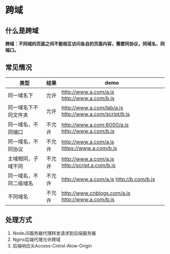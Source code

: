# 跨域 

## 什么是跨域

**跨域：不同域的页面之间不能相互访问各自的页面内容，需要同协议，同域名，同端口。**

## 常见情况
| 类型 | 结果 | demo |
| ----------- | ----------- | ----------- |
| 同一域名下 | 允许 |  http://www.a.com/a.js http://www.a.com/b.js   |
| 同一域名下不同文件夹  | 允许 |   http://www.a.com/lab/a.js http://www.a.com/script/b.js  |
| 同一域名，不同端口 | 不允许 |   http://www.a.com:8000/a.js http://www.a.com/b.js     |
| 同一域名，不同协议 | 不允许 | http://www.a.com/a.js https://www.a.com/b.js   |
| 主域相同，子域不同 | 不允许 |   http://www.a.com/a.js http://script.a.com/b.js     |
| 同一域名，不同二级域名 | 不允许 |  http://www.a.com/a.js http://b.com/b.js   |
| 不同域名 | 不允许 |  http://www.cnblogs.com/a.js http://www.a.com/b.js   |

## 处理方式
1. NodeJS服务器代理转发请求到后端服务器
2. Nginx后端代理允许跨域
3. 后端响应头Access-Cntrol-Alow-Origin